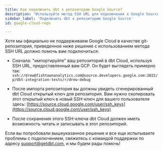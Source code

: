 ```yaml
---
title: Как подключить dbt к репозиторию Google Source?
description: "Используйте метод SSH URL для подключения к Google Source Repo"
sidebar_label: 'Подключить dbt к репозиторию Google Source'
id: google-cloud-repo

---
```


Хотя мы официально не поддерживаем Google Cloud в качестве git-репозитория, приведенное ниже решение с использованием метода SSH URL должно помочь вам подключиться:

- Сначала: "импортируйте" ваш репозиторий в dbt Cloud, используя SSH URL, предоставленный вам GCP. Он будет выглядеть примерно так: 
`ssh://drew@fishtownanalytics.com@source.developers.google.com:2022/p/dbt-integration-tests/r/drew-debug`

- После импорта репозитория вы должны увидеть сгенерированный dbt Cloud открытый ключ для репозитория. Вам нужно скопировать этот открытый ключ в новый SSH-ключ для вашего пользователя здесь: [https://source.cloud.google.com/user/ssh_keys](https://source.cloud.google.com/user/ssh_keys)

- После сохранения этого SSH-ключа dbt Cloud должен иметь возможность читать и записывать в этот репозиторий.

Если вы попробовали вышеуказанное решение и все еще испытываете проблемы с подключением, свяжитесь с командой поддержки по адресу support@getdbt.com, и мы будем рады помочь!